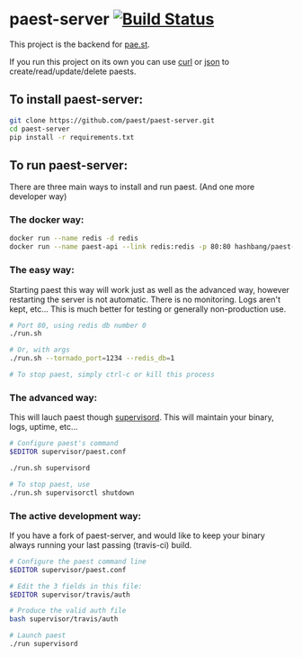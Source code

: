 paest-server [![Build Status](https://travis-ci.org/hashbang/paest-server.png)](https://travis-ci.org/hashbang/paest-server)
============

This project is the backend for [pae.st](http://pae.st/).

If you run this project on its own you can use [curl](https://github.com/paest/paest-server/wiki/CLI-Usage) or [json](https://github.com/paest/paest-server/wiki/JSON-Usage) to create/read/update/delete paests.


To install paest-server:
------------------------
```bash
git clone https://github.com/paest/paest-server.git
cd paest-server
pip install -r requirements.txt
```

To run paest-server:
--------------------

There are three main ways to install and run paest. (And one more developer way)

### The docker way:

```bash
docker run --name redis -d redis
docker run --name paest-api --link redis:redis -p 80:80 hashbang/paest-server
```

### The easy way:

Starting paest this way will work just as well as the advanced way, however restarting the server is not automatic. There is no monitoring. Logs aren't kept, etc... This is much better for testing or generally non-production use.
```bash
# Port 80, using redis db number 0
./run.sh

# Or, with args
./run.sh --tornado_port=1234 --redis_db=1

# To stop paest, simply ctrl-c or kill this process
```

### The advanced way:

This will lauch paest though [supervisord](http://supervisord.org/). This will maintain your binary, logs, uptime, etc...
```bash
# Configure paest's command
$EDITOR supervisor/paest.conf

./run.sh supervisord

# To stop paest, use
./run.sh supervisorctl shutdown
```

### The active development way:

If you have a fork of paest-server, and would like to keep your binary always running your last passing (travis-ci) build.
```bash
# Configure the paest command line
$EDITOR supervisor/paest.conf

# Edit the 3 fields in this file:
$EDITOR supervisor/travis/auth

# Produce the valid auth file
bash supervisor/travis/auth

# Launch paest
./run supervisord
```
